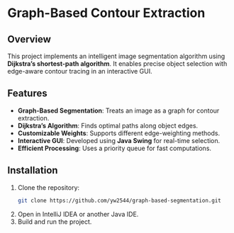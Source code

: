 # Graph-Based Contour Extraction

## Overview

This project implements an intelligent image segmentation algorithm using **Dijkstra’s shortest-path algorithm**. It enables precise object selection with edge-aware contour tracing in an interactive GUI.

## Features

- **Graph-Based Segmentation**: Treats an image as a graph for contour extraction.
- **Dijkstra’s Algorithm**: Finds optimal paths along object edges.
- **Customizable Weights**: Supports different edge-weighting methods.
- **Interactive GUI**: Developed using **Java Swing** for real-time selection.
- **Efficient Processing**: Uses a priority queue for fast computations.

## Installation

1. Clone the repository:
   ```sh
   git clone https://github.com/yw2544/graph-based-segmentation.git
   ```
2. Open in IntelliJ IDEA or another Java IDE.
3. Build and run the project.

##

